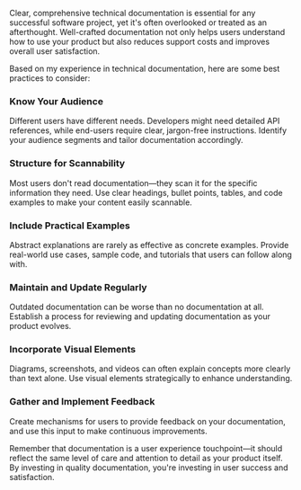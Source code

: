 Clear, comprehensive technical documentation is essential for any successful software project, yet it's often overlooked or treated as an afterthought. Well-crafted documentation not only helps users understand how to use your product but also reduces support costs and improves overall user satisfaction.

Based on my experience in technical documentation, here are some best practices to consider:

### Know Your Audience

Different users have different needs. Developers might need detailed API references, while end-users require clear, jargon-free instructions. Identify your audience segments and tailor documentation accordingly.

### Structure for Scannability

Most users don't read documentation—they scan it for the specific information they need. Use clear headings, bullet points, tables, and code examples to make your content easily scannable.

### Include Practical Examples

Abstract explanations are rarely as effective as concrete examples. Provide real-world use cases, sample code, and tutorials that users can follow along with.

### Maintain and Update Regularly

Outdated documentation can be worse than no documentation at all. Establish a process for reviewing and updating documentation as your product evolves.

### Incorporate Visual Elements

Diagrams, screenshots, and videos can often explain concepts more clearly than text alone. Use visual elements strategically to enhance understanding.

### Gather and Implement Feedback

Create mechanisms for users to provide feedback on your documentation, and use this input to make continuous improvements.

Remember that documentation is a user experience touchpoint—it should reflect the same level of care and attention to detail as your product itself. By investing in quality documentation, you're investing in user success and satisfaction.